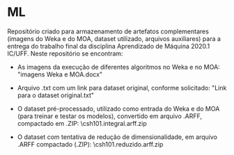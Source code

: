 # ML

Repositório criado para armazenamento de artefatos complementares (imagens do Weka e do MOA, dataset utilizado, arquivos auxiliares) para a entrega do trabalho final da disciplina Aprendizado de Máquina 2020.1 IC/UFF.
Neste repositório se encontram:

- As imagens da execução de diferentes algoritmos no Weka e no MOA:
\"imagens Weka e MOA.docx"

- Arquivo .txt com um link para dataset original, conforme solicitado:
\"Link para o dataset original.txt"

- O dataset pré-processado, utilizado como entrada do Weka e do MOA (para treinar e testar os modelos), convertido em arquivo .ARFF, compactado em .ZIP:
\csh101.integral.arff.zip

- O dataset com tentativa de redução de dimensionalidade, em arquivo .ARFF compactado (.ZIP):
\csh101.reduzido.arff.zip
